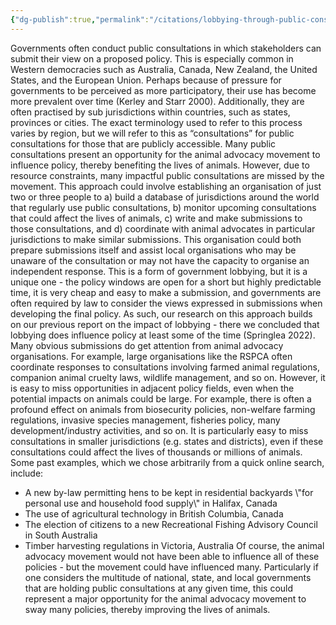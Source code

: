 ```yaml
---
{"dg-publish":true,"permalink":"/citations/lobbying-through-public-consultation-animal-ask/","created":"2025-10-01T10:15:35.979+01:00","updated":"2025-10-01T10:53:31.710+01:00"}
---
```


Governments often conduct public consultations in which stakeholders can submit their view on a proposed policy. This is especially common in Western democracies such as Australia, Canada, New Zealand, the United States, and the European Union. Perhaps because of pressure for governments to be perceived as more participatory, their use has become more prevalent over time (Kerley and Starr 2000). Additionally, they are often practised by sub jurisdictions within countries, such as states, provinces or cities.
The exact terminology used to refer to this process varies by region, but we will refer to this as “consultations” for public consultations for those that are publicly accessible.
Many public consultations present an opportunity for the animal advocacy movement to influence policy, thereby benefiting the lives of animals. However, due to resource constraints, many impactful public consultations are missed by the movement.
This approach could involve establishing an organisation of just two or three people to a) build a database of jurisdictions around the world that regularly use public consultations, b) monitor upcoming consultations that could affect the lives of animals, c) write and make submissions to those consultations, and d) coordinate with animal advocates in particular jurisdictions to make similar submissions. This organisation could both prepare submissions itself and assist local organisations who may be unaware of the consultation or may not have the capacity to organise an independent response.
This is a form of government lobbying, but it is a unique one - the policy windows are open for a short but highly predictable time, it is very cheap and easy to make a submission, and governments are often required by law to consider the views expressed in submissions when developing the final policy. As such, our research on this approach builds on our previous report on the impact of lobbying - there we concluded that lobbying does influence policy at least some of the time (Springlea 2022).
Many obvious submissions do get attention from animal advocacy organisations. For example, large organisations like the RSPCA often coordinate responses to consultations involving farmed animal regulations, companion animal cruelty laws, wildlife management, and so on.
However, it is easy to miss opportunities in adjacent policy fields, even when the potential impacts on animals could be large. For example, there is often a profound effect on animals from biosecurity policies, non-welfare farming regulations, invasive species management, fisheries policy, many development/industry activities, and so on. It is particularly easy to miss consultations in smaller jurisdictions (e.g. states and districts), even if these consultations could affect the lives of thousands or millions of animals. Some past examples, which we chose arbitrarily from a quick online search, include:
*   A new by-law permitting hens to be kept in residential backyards \\"for personal use and household food supply\\" in Halifax, Canada
*   The use of agricultural technology in British Columbia, Canada
*   The election of citizens to a new Recreational Fishing Advisory Council in South Australia
*   Timber harvesting regulations in Victoria, Australia
Of course, the animal advocacy movement would not have been able to influence all of these policies - but the movement could have influenced many. Particularly if one considers the multitude of national, state, and local governments that are holding public consultations at any given time, this could represent a major opportunity for the animal advocacy movement to sway many policies, thereby improving the lives of animals.